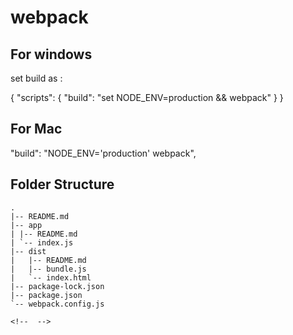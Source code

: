 # webpack

## For windows

set build as :

{
"scripts": {
"build": "set NODE_ENV=production && webpack"
}
}

## For Mac

"build": "NODE_ENV='production' webpack",

## Folder Structure

```
.
|-- README.md
|-- app
| |-- README.md
| `-- index.js
|-- dist
|   |-- README.md
|   |-- bundle.js
|   `-- index.html
|-- package-lock.json
|-- package.json
`-- webpack.config.js

<!--  -->
```
